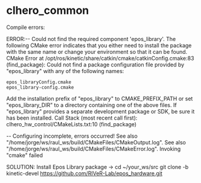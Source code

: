 # clhero_common

Compile errors:

ERROR:-- Could not find the required component 'epos_library'. The following CMake error indicates that you either need to install the package with the same name or change your environment so that it can be found.
CMake Error at /opt/ros/kinetic/share/catkin/cmake/catkinConfig.cmake:83 (find_package):
  Could not find a package configuration file provided by "epos_library" with
  any of the following names:

    epos_libraryConfig.cmake
    epos_library-config.cmake

  Add the installation prefix of "epos_library" to CMAKE_PREFIX_PATH or set
  "epos_library_DIR" to a directory containing one of the above files.  If
  "epos_library" provides a separate development package or SDK, be sure it
  has been installed.
Call Stack (most recent call first):
  clhero_hw_control/CMakeLists.txt:10 (find_package)


-- Configuring incomplete, errors occurred!
See also "/home/jorge/ws/raul_ws/build/CMakeFiles/CMakeOutput.log".
See also "/home/jorge/ws/raul_ws/build/CMakeFiles/CMakeError.log".
Invoking "cmake" failed

SOLUTION: 
Install Epos Library package ->
cd ~/your_ws/src
git clone -b kinetic-devel https://github.com/RIVeR-Lab/epos_hardware.git
